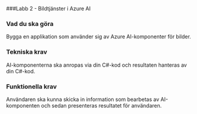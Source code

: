 ###Labb 2 - Bildtjänster i Azure AI
### Vad du ska göra

Bygga en applikation som använder sig av Azure AI-komponenter för bilder. 

### Tekniska krav

AI-komponenterna ska anropas via din C#-kod och resultaten hanteras av din C#-kod.

### Funktionella krav

Användaren ska kunna skicka in information som bearbetas av AI-komponenten och sedan presenteras resultatet för användaren.

